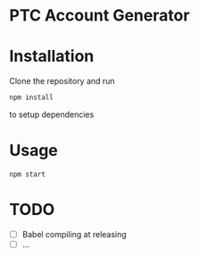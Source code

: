 PTC Account Generator
===

# Installation

Clone the repository and run

```bash
npm install
```

to setup dependencies

# Usage

```
npm start
```

# TODO

- [ ] Babel compiling at releasing
- [ ] ...
